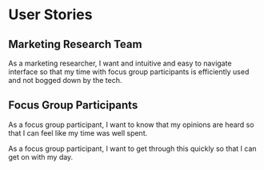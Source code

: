 # User Stories

## Marketing Research Team
As a marketing researcher, I want and intuitive and easy to navigate interface so that my time with focus group participants is efficiently used and not bogged down by the tech.

## Focus Group Participants
As a focus group participant, I want to know that my opinions are heard so that I can feel like my time was well spent.

As a focus group participant, I want to get through this quickly so that I can get on with my day.